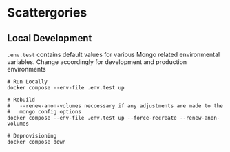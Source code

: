 # Scattergories

## Local Development

`.env.test` contains default values for various Mongo related environmental variables.
Change accordingly for development and production environments

```
# Run Locally
docker compose --env-file .env.test up

# Rebuild
#   --renew-anon-volumes neccessary if any adjustments are made to the
#   mongo config options
docker compose --env-file .env.test up --force-recreate --renew-anon-volumes

# Deprovisioning
docker compose down
```
